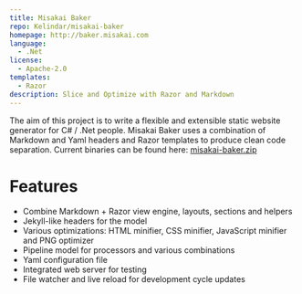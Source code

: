 ```yaml
---
title: Misakai Baker
repo: Kelindar/misakai-baker
homepage: http://baker.misakai.com
language:
  - .Net
license:
  - Apache-2.0
templates:
  - Razor
description: Slice and Optimize with Razor and Markdown
---
```


The aim of this project is to write a flexible and extensible static website generator for C# / .Net people. Misakai Baker uses a combination of Markdown and Yaml headers and Razor templates to produce clean code separation.
Current binaries can be found here: [misakai-baker.zip](http://pub.misakai.com/Baker/bin/misakai-baker.zip)

# Features

- Combine Markdown + Razor view engine, layouts, sections and helpers
- Jekyll-like headers for the model
- Various optimizations: HTML minifier, CSS minifier, JavaScript minifier and PNG optimizer
- Pipeline model for processors and various combinations
- Yaml configuration file
- Integrated web server for testing
- File watcher and live reload for development cycle updates
